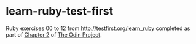 # learn-ruby-test-first
Ruby exercises 00 to 12 from http://testfirst.org/learn_ruby completed as part of [Chapter 2](http://www.theodinproject.com/web-development-101) of [The Odin Project](http://www.theodinproject.com/home).
